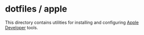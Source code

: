 # dotfiles / apple

This directory contains utilities for installing and configuring [Apple Developer](https://developer.apple.com/)
tools.
